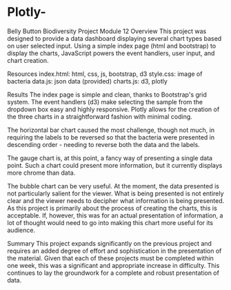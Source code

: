 # Plotly-
Belly Button Biodiversity Project 
Module 12 
Overview
This project was designed to provide a data dashboard displaying several chart types based on user selected input. Using a simple index page (html and bootstrap) to display the charts, JavaScript powers the event handlers, user input, and chart creation.

Resources
index.html: html, css, js, bootstrap, d3
style.css: image of bacteria
data.js: json data (provided)
charts.js: d3, plotly

Results
The index page is simple and clean, thanks to Bootstrap's grid system. The event handlers (d3) make selecting the sample from the dropdown box easy and highly responsive. Plotly allows for the creation of the three charts in a straightforward fashion with minimal coding.

The horizontal bar chart caused the most challenge, though not much, in requiring the labels to be reversed so that the bacteria were presented in descending order - needing to reverse both the data and the labels.

The gauge chart is, at this point, a fancy way of presenting a single data point. Such a chart could present more information, but it currently displays more chrome than data.

The bubble chart can be very useful. At the moment, the data presented is not particularly salient for the viewer. What is being presented is not entirely clear and the viewer needs to decipher what information is being presented. As this project is primarily about the process of creating the charts, this is acceptable. If, however, this was for an actual presentation of information, a lot of thought would need to go into making this chart more useful for its audience.

Summary
This project expands significantly on the previous project and requires an added degree of effort and sophistication in the presentation of the material. Given that each of these projects must be completed within one week, this was a significant and appropriate increase in difficulty. This continues to lay the groundwork for a complete and robust presentation of data.

